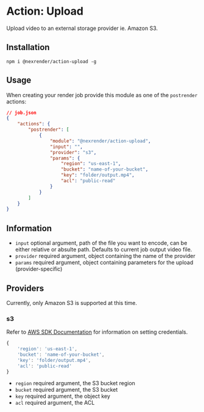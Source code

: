 # Action: Upload

Upload video to an external storage provider ie. Amazon S3.

## Installation

```
npm i @nexrender/action-upload -g
```

## Usage

When creating your render job provide this module as one of the `postrender` actions:

```json
// job.json
{
    "actions": {
        "postrender": [
            {
                "module": "@nexrender/action-upload",
                "input": "",
                "provider": "s3",
                "params": {
                    "region": "us-east-1",
                    "bucket": "name-of-your-bucket",
                    "key": "folder/output.mp4",
                    "acl": "public-read"
                }
            }
        ]
    }
}
```

## Information

* `input` optional argument, path of the file you want to encode, can be either relative or absulte path. Defaults to current job output video file.
* `provider` required argument, object containing the name of the provider
* `params` required argument, object containing parameters for the upload (provider-specific)

## Providers

Currently, only Amazon S3 is supported at this time.

### s3
Refer to [AWS SDK Documentation](https://docs.aws.amazon.com/sdk-for-javascript/v2/developer-guide/setting-credentials-node.html) for information on setting credentials.

```js
{
    'region': 'us-east-1',
    'bucket': 'name-of-your-bucket',
    'key': 'folder/output.mp4',
    'acl': 'public-read'
}
```
* `region` required argument, the S3 bucket region
* `bucket` required argument, the S3 bucket
* `key` required argument, the object key
* `acl` required argument, the ACL